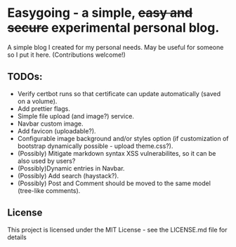# Easygoing - a simple, ~~easy and secure~~ experimental personal blog.
A simple blog I created for my personal needs. May be useful for someone so I put it here. (Contributions welcome!)

## TODOs: 
- Verify certbot runs so that certificate can update automatically (saved on a volume).
- Add prettier flags.
- Simple file upload (and image?) service.
- Navbar custom image.
- Add favicon (uploadable?).
- Configurable image background and/or styles option (if customization of bootstrap dynamically possible - upload theme.css?).
- (Possibly) Mitigate markdown syntax XSS vulnerabilites, so it can be also used by users?
- (Possibly)Dynamic entries in Navbar.
- (Possibly) Add search (haystack?).
- (Possibly) Post and Comment should be moved to the same model (tree-like comments).

## License
This project is licensed under the MIT License - see the LICENSE.md file for details

